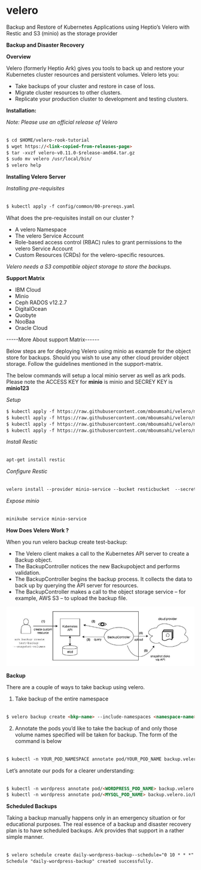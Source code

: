 # velero
Backup and Restore of Kubernetes Applications using Heptio’s Velero with Restic and S3 (minio) as the storage provider


**Backup and Disaster Recovery**

**Overview**

Velero (formerly Heptio Ark) gives you tools to back up and restore your Kubernetes cluster resources and persistent volumes. Velero lets you:

* Take backups of your cluster and restore in case of loss.
* Migrate cluster resources to other clusters.
* Replicate your production cluster to development and testing clusters.

**Installation:**

*Note: Please use an official release of Velero*

```markdown

$ cd $HOME/velero-rook-tutorial
$ wget https://<link-copied-from-releases-page>
$ tar -xvzf velero-v0.11.0-$release-amd64.tar.gz 
$ sudo mv velero /usr/local/bin/ 
$ velero help

```

**Installing Velero Server**

*Installing pre-requisites*

```markdown

$ kubectl apply -f config/common/00-prereqs.yaml

```

What does the pre-requisites install on our cluster ?

* A velero Namespace
* The velero Service Account
* Role-based access control (RBAC) rules to grant permissions to the velero Service Account
* Custom Resources (CRDs) for the velero-specific resources.

*Velero needs a S3 compatible object storage to store the backups.*

**Support Matrix**

* IBM Cloud
* Minio
* Ceph RADOS v12.2.7
* DigitalOcean
* Quobyte
* NooBaa
* Oracle Cloud

-----More About support Matrix------

Below steps are for deploying Velero using minio as example for the object store for backups. Should you wish to use any other cloud provider object storage. Follow the guidelines mentioned in the support-matrix.

The below commands will setup a local minio server as well as ark pods.
Please note the ACCESS KEY for **minio** is minio and SECREY KEY is **minio123**

*Setup*

```markdown
$ kubectl apply -f https://raw.githubusercontent.com/mboumsahi/velero/master/minio-deployment.yaml
$ kubectl apply -f https://raw.githubusercontent.com/mboumsahi/velero/master/minio-storage-location.yaml
$ kubectl apply -f https://raw.githubusercontent.com/mboumsahi/velero/master/minio-pvc.yaml
$ kubectl apply -f https://raw.githubusercontent.com/mboumsahi/velero/master/minio-service.yaml

```

*Install Restic*

```markdown

apt-get install restic

```

*Configure Restic*

```markdown

velero install --provider minio-service --bucket resticbucket  --secret-file=./credentials-velero --use-restic

```

*Expose minio*

```markdown

minikube service minio-service

```




**How Does Velero Work ?**

When you run velero backup create test-backup:

* The Velero client makes a call to the Kubernetes API server to create a Backup object.
* The BackupController notices the new Backupobject and performs validation.
* The BackupController begins the backup process. It collects the data to back up by querying the API server for resources.
* The BackupController makes a call to the object storage service – for example, AWS S3 – to upload the backup file.


![velero_how_it_work](images/velero_how_it_work.jpeg)

**Backup**

There are a couple of ways to take backup using velero.

1. Take backup of the entire namespace

```markdown

$ velero backup create <bkp-name> --include-namespaces <namespace-name>

```

2. Annotate the pods you’d like to take the backup of and only those volume names specified will be taken for backup. The form of the command is below

```markdown

$ kubectl -n YOUR_POD_NAMESPACE annotate pod/YOUR_POD_NAME backup.velero.io/backup-volumes=YOUR_VOLUME_NAME_1,YOUR_VOLUME_NAME_2,...

```

Let’s annotate our pods for a clearer understanding:

```markdown

$ kubectl -n wordpress annotate pod/<WORDPRESS_POD_NAME> backup.velero.io/backup-volumes=wordpress-persistent-storage
$ kubectl -n wordpress annotate pod/<MYSQL_POD_NAME> backup.velero.io/backup-volumes=mysql-persistent-storage

```

**Scheduled Backups**

Taking a backup manually happens only in an emergency situation or for educational purposes. The real essence of a backup and disaster recovery plan is to have scheduled backups. Ark provides that support in a rather simple manner.

```markdown

$ velero schedule create daily-wordpress-backup--schedule="0 10 * * *" --include-namespaces wordpress
Schedule "daily-wordpress-backup" created successfully.

```

















